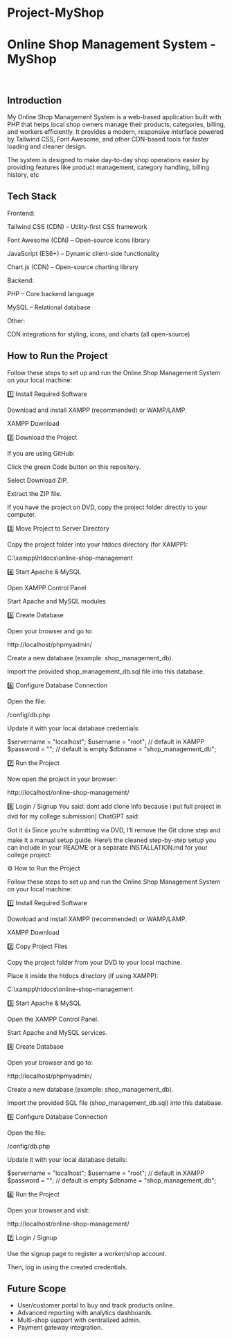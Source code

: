 # Project-<b color='blue'>MyShop</b>

<h1>Online Shop Management System - <span>My</span><span>Shop</span></h1>
<br>
<h2>Introduction</h2>
<p>
My Online Shop Management System is a web-based application built with PHP that helps local shop owners manage their products, categories, billing, and workers efficiently. It provides a modern, responsive interface powered by Tailwind CSS, Font Awesome, and other CDN-based tools for faster loading and cleaner design.

The system is designed to make day-to-day shop operations easier by providing features like product management, category handling, billing history, etc</p>
<h2>Tech Stack</h2>
<p>
Frontend:

Tailwind CSS
 (CDN) – Utility-first CSS framework

Font Awesome
 (CDN) – Open-source icons library

JavaScript (ES6+)
 – Dynamic client-side functionality

Chart.js
 (CDN) – Open-source charting library

Backend:

PHP
 – Core backend language

MySQL
 – Relational database

Other:

CDN integrations for styling, icons, and charts (all open-source)</p>
<h2>How to Run the Project</h2>
<p>
Follow these steps to set up and run the Online Shop Management System on your local machine:

1️⃣ Install Required Software

Download and install XAMPP (recommended) or WAMP/LAMP.

XAMPP Download

2️⃣ Download the Project

If you are using GitHub:

Click the green Code button on this repository.

Select Download ZIP.

Extract the ZIP file.

If you have the project on DVD, copy the project folder directly to your computer.

3️⃣ Move Project to Server Directory

Copy the project folder into your htdocs directory (for XAMPP):

C:\xampp\htdocs\online-shop-management

4️⃣ Start Apache & MySQL

Open XAMPP Control Panel

Start Apache and MySQL modules

5️⃣ Create Database

Open your browser and go to:

http://localhost/phpmyadmin/


Create a new database (example: shop_management_db).

Import the provided shop_management_db.sql file into this database.

6️⃣ Configure Database Connection

Open the file:

/config/db.php


Update it with your local database credentials:

$servername = "localhost";
$username   = "root";      // default in XAMPP
$password   = "";          // default is empty
$dbname     = "shop_management_db";

7️⃣ Run the Project

Now open the project in your browser:

http://localhost/online-shop-management/

8️⃣ Login / Signup
You said:
dont add clone info because i put full project in dvd for my college submission]
ChatGPT said:

Got it 👍 Since you’re submitting via DVD, I’ll remove the Git clone step and make it a manual setup guide. Here’s the cleaned step-by-step setup you can include in your README or a separate INSTALLATION.md for your college project:

⚙️ How to Run the Project

Follow these steps to set up and run the Online Shop Management System on your local machine:

1️⃣ Install Required Software

Download and install XAMPP (recommended) or WAMP/LAMP.

XAMPP Download

2️⃣ Copy Project Files

Copy the project folder from your DVD to your local machine.

Place it inside the htdocs directory (if using XAMPP):

C:\xampp\htdocs\online-shop-management

3️⃣ Start Apache & MySQL

Open the XAMPP Control Panel.

Start Apache and MySQL services.

4️⃣ Create Database

Open your browser and go to:

http://localhost/phpmyadmin/


Create a new database (example: shop_management_db).

Import the provided SQL file (shop_management_db.sql) into this database.

5️⃣ Configure Database Connection

Open the file:

/config/db.php


Update it with your local database details:

$servername = "localhost";
$username   = "root";      // default in XAMPP
$password   = "";          // default is empty
$dbname     = "shop_management_db";

6️⃣ Run the Project

Open your browser and visit:

http://localhost/online-shop-management/

7️⃣ Login / Signup

Use the signup page to register a worker/shop account.

Then, log in using the created credentials.</p>
<h2>Future Scope</h2>
<ul>
  <li>
User/customer portal to buy and track products online.</li>

<li>Advanced reporting with analytics dashboards.</li>

<li>Multi-shop support with centralized admin.</li>

<li>Payment gateway integration.</li></ul>

